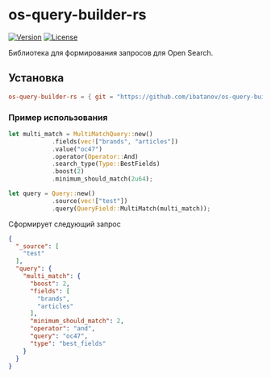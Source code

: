# os-query-builder-rs
[![Version](https://img.shields.io/crates/v/os-query-builder-rs)](https://crates.io/crates/os-query-builder-rs)
[![License](https://img.shields.io/crates/l/os-query-builder-rs)](license)

Библиотека для формирования запросов для Open Search.

## Установка
```toml 
os-query-builder-rs = { git = "https://github.com/ibatanov/os-query-builder-rs.git", branch = "main" }
```



### Пример использования
```rust
let multi_match = MultiMatchQuery::new()
            .fields(vec!["brands", "articles"])
            .value("oc47")
            .operator(Operator::And)
            .search_type(Type::BestFields)
            .boost(2)
            .minimum_should_match(2u64);

let query = Query::new()
            .source(vec!["test"])
            .query(QueryField::MultiMatch(multi_match));
```

Сформирует следующий запрос

```json
{
  "_source": [
    "test"
  ],
  "query": {
    "multi_match": {
      "boost": 2,
      "fields": [
        "brands",
        "articles"
      ],
      "minimum_should_match": 2,
      "operator": "and",
      "query": "oc47",
      "type": "best_fields"
    }
  }
}
```